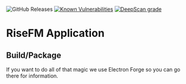 ![GitHub Releases](https://img.shields.io/github/downloads/RiseFMRadio/application/latest/total) [![Known Vulnerabilities](https://snyk.io/test/github/RiseFMRadio/application/badge.svg?targetFile=package.json)](https://snyk.io/test/github/RiseFMRadio/application?targetFile=package.json) [![DeepScan grade](https://deepscan.io/api/teams/7985/projects/11226/branches/165300/badge/grade.svg)](https://deepscan.io/dashboard#view=project&tid=7985&pid=11226&bid=165300)

# RiseFM Application

## Build/Package
If you want to do all of that magic we use Electron Forge so you can go there for information.
